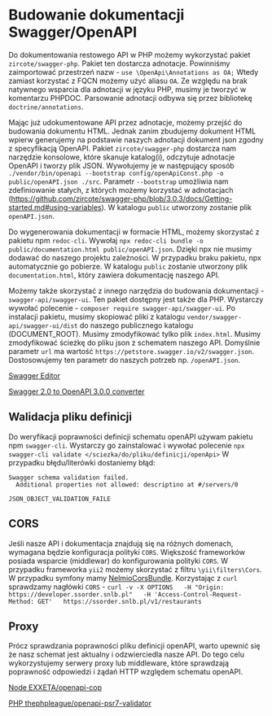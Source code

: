 # Budowanie dokumentacji Swagger/OpenAPI

Do dokumentowania restowego API w PHP możemy wykorzystać pakiet `zircote/swagger-php`. Pakiet ten dostarcza adnotacje. Powinniśmy zaimportować przestrzeń nazw - `use \OpenApi\Annotations as OA;` Wtedy zamiast korzystać z FQCN możemy użyć aliasu `OA`. Ze względu na brak natywnego wsparcia dla adnotacji w języku PHP, musimy je tworzyć w komentarzu PHPDOC. Parsowanie adnotacji odbywa się przez bibliotekę `doctrine/annotations`.

Mając już udokumentowane API przez adnotacje, możemy przejść do budowania dokumentu HTML.
Jednak zanim zbudujemy dokument HTML wpierw generujemy na podstawie naszych adnotacji dokument json zgodny z specyfikacją OpenAPI. Pakiet `zircote/swagger-php` dostarcza nam narzędzie konsolowe, które skanuje katalog(i), odczytuje adnotacje OpenAPI i tworzy plik JSON. Wywołujemy je w następujący sposób `./vendor/bin/openapi --bootstrap config/openApiConst.php -o public/openAPI.json ./src`. Parametr `--bootstrap` umożliwia nam zdefiniowanie stałych, z których możemy korzystać w adnotacjach (https://github.com/zircote/swagger-php/blob/3.0.3/docs/Getting-started.md#using-variables). W katalogu `public` utworzony zostanie plik `openAPI.json`.

Do wygenerowania dokumentacji w formacie HTML, możemy skorzystać z pakietu npm `redoc-cli`.
Wywołaj `npx redoc-cli bundle -o public/documentation.html public/openAPI.json`.
Dzięki npx nie musimy dodawać do naszego projektu zależności. W przypadku braku pakietu, npx automatycznie go pobierze. W katalogu `public` zostanie utworzony plik `documentation.html`, który zawiera dokumentację naszego API.

Możemy także skorzystać z innego narzędzia do budowania dokumentacji - `swagger-api/swagger-ui`. Ten pakiet dostępny jest także dla PHP. Wystarczy wywołać polecenie - `composer require swagger-api/swagger-ui`. Po instalacji pakietu, musimy skopiować pliki z katalogu `vendor/swagger-api/swagger-ui/dist` do naszego publicznego katalogu (DOCUMENT_ROOT). Musimy zmodyfikować tylko plik `index.html`. Musimy zmodyfikować ścieżkę do pliku json z schematem naszego API. Domyślnie parametr `url` ma wartość `https://petstore.swagger.io/v2/swagger.json`. Dostosowujemy ten parametr do naszych potrzeb np. `/openAPI.json`.

[Swagger Editor](https://editor.swagger.io/#/)

[Swagger 2.0 to OpenAPI 3.0.0 converter](https://openapi-converter.herokuapp.com/)

## Walidacja pliku definicji

Do weryfikacji poprawności definicji schematu openAPI używam pakietu npm `swagger-cli`.
Wystarczy go zainstalować i wywołać polecenie `npx swagger-cli validate </sciezka/do/pliku/definicji/openApi>`
W przypadku błędu/literówki dostaniemy błąd:

```
Swagger schema validation failed.
  Additional properties not allowed: descriptino at #/servers/0

JSON_OBJECT_VALIDATION_FAILE
```

## CORS

Jeśli nasze API i dokumentacja znajdują się na różnych domenach, wymagana będzie konfiguracja polityki `CORS`. Większość frameworków posiada wsparcie (middlewar) do konfigurowania polityki `CORS`. W przypadku frameworka `yii2` możemy skorzystać z filtru `\yii\filters\Cors`. W przypadku symfony mamy [NelmioCorsBundle](https://github.com/nelmio/NelmioCorsBundle). Korzystając z `curl` sprawdzamy nagłówki `CORS` - `curl -v -X OPTIONS   -H "Origin: https://developer.ssorder.snlb.pl"   -H 'Access-Control-Request-Method: GET'   https://ssorder.snlb.pl/v1/restaurants`

## Proxy

Prócz sprawdzania poprawności pliku definicji openAPI, warto upewnić się że nasz schemat jest aktualny i odzwierciedla nasze API. Do tego celu wykorzystujemy serwery proxy lub middleware, które sprawdzają poprawność odpowiedzi i żądań HTTP względem schematu openAPI.

[Node EXXETA/openapi-cop](https://github.com/EXXETA/openapi-cop)

[PHP thephpleague/openapi-psr7-validator](https://github.com/thephpleague/openapi-psr7-validator)
